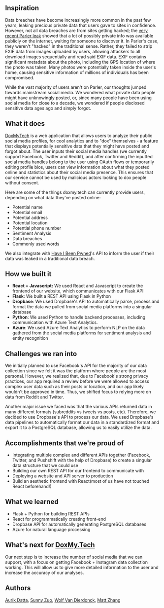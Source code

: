 ## Inspiration
Data breaches have become increasingly more common in the past few years, leaking precious private data that users gave to sites in confidence. However, not all data breaches are from sites getting hacked; the [very recent Parler leak](https://www.techradar.com/news/massive-parler-data-leak-exposes-millions-of-posts-messages-and-videos) showed that a lot of possibly private info was available publicly on the internet, waiting for someone to discover it. In Parler's case, they weren't "hacked" in the traditional sense. Rather, they failed to strip EXIF data from images uploaded by users, allowing attackers to all download images sequentially and read said EXIF data. EXIF contains significant metadata about the photo, including the GPS location of where the photo was taken. Many photos were potentially taken inside the user's home, causing sensitive information of millions of individuals has been compromised.

While the vast majority of users aren't on Parler, our thoughts jumped towards mainstream social media. We wondered what private data people might have unknowingly posted, or, since many people have been using social media for close to a decade, we wondered if people disclosed sensitive data ages ago and simply forgot.

## What it does
[DoxMyTech](https://doxmy.tech) is a web application that allows users to analyze their public social media profiles, for cool analytics and to "dox" themselves - a feature that displays potentially sensitive data that they might have posted and forgot about. The user inputs their social media handles (we currently support Facebook, Twitter and Reddit), and after confirming the inputted social media handles belong to the user using OAuth flows or temporarily editing profile bios, users can view information about what they posted online and statistics about their social media presence. This ensures that our service cannot be used by malicious actors looking to dox people without consent.

Here are some of the things doxmy.tech can currently provide users, depending on what data they've posted online:

- Potential name
- Potential email
- Potential address
- Potential location
- Potential phone number
- Sentiment Analysis
- Data breaches
- Commonly used words

We also integrate with [Have I Been Pwned](https://haveibeenpwned.com/)'s API to inform the user if their data was leaked in a traditional data breach.

## How we built it
- **React + Javascript:** We used React and Javascript to create the frontend of our website, which communicates with our Flask API
- **Flask**: We built a REST API using Flask in Python
- **Dropbase**: We used Dropbase's API to automatically parse, process and format the data we pulled from social media platforms into a singular database
- **Python**: We used Python to handle backend processes, including communication with Azure Text Analytics.
- **Azure**: We used Azure Text Analytics to perform NLP on the data gathered from the social media platforms for sentiment analysis and entity recognition

## Challenges we ran into
We initially planned to use Facebook's API for the majority of our data collection since we felt it was the platform where people are the most personal. However, we realized that, due to Facebook's strong privacy practices, our app required a review before we were allowed to access complex user data such as their posts or location, and our app likely wouldn't be approved in time. Thus, we shifted focus to relying more on data from Reddit and Twitter.

Another major issue we faced was that the various APIs returned data in many different formats (subreddits vs tweets vs posts, etc). Therefore, we decided to use Dropbase's API to process our data. We used Dropbase's data pipelines to automatically format our data in a standardized format and export it to a PostgreSQL database, allowing us to easily utilize the data.

## Accomplishments that we're proud of

- Integrating multiple complex and different APIs together (Facebook, Twitter, and Pushshift with the help of Dropbase) to create a singular data structure that we could use
- Building our own REST API for our frontend to communicate with
- Deploying a website and API server to production
- Build an aesthetic frontend with React(most of us have not touched React beforehand!)

## What we learned
- Flask + Python for building REST APIs
- React for programmatically creating front-end
- Dropbase API for automatically generating PostgreSQL databases
- Azure for natural language processing 

## What's next for [DoxMy.Tech](https://doxmy.tech/)
Our next step is to increase the number of social media that we can support, with a focus on getting Facebook + Instagram data collection working. This will allow us to give more detailed information to the user and increase the accuracy of our analyses.

## Authors
[Aurik Datta](https://github.com/aurik-datta), [Sunny Zuo](https://github.com/sunny-zuo), [Wolf Van Dierdonck](https://github.com/WolfDierdonck), [Matt Zhang](https://github.com/mzhang)
